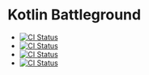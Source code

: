 # Kotlin Battleground

* [![CI Status](https://github.com/turansky/kotlin-battleground/workflows/KT-34751/badge.svg)](https://github.com/turansky/kotlin-battleground/actions?query=workflow:KT-34751)
* [![CI Status](https://github.com/turansky/kotlin-battleground/workflows/KT-34756/badge.svg)](https://github.com/turansky/kotlin-battleground/actions?query=workflow:KT-34756)
* [![CI Status](https://github.com/turansky/kotlin-battleground/workflows/KT-34832/badge.svg)](https://github.com/turansky/kotlin-battleground/actions?query=workflow:KT-34832)
* [![CI Status](https://github.com/turansky/kotlin-battleground/workflows/KT-34946/badge.svg)](https://github.com/turansky/kotlin-battleground/actions?query=workflow:KT-34946)
